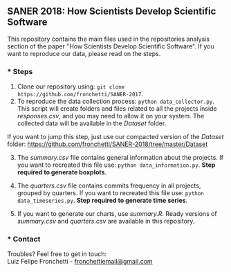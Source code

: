 ## SANER 2018: How Scientists Develop Scientific Software

This repository contains the main files used in the repositories analysis section of the paper "How Scientists Develop Scientific Software". If you want to reproduce our data, please read on the steps.

### * Steps
1. Clone our repository using: ```git clone https://github.com/fronchetti/SANER-2017```. <br>
2. To reproduce the data collection process: ```python data_collector.py```. This script will create folders and files related to all the projects inside <i>responses.csv</i>, and you may need to allow it on your system. The collected data will be available in the <i>Dataset</i> folder.<br>

  If you want to jump this step, just use our compacted version of the <i>Dataset</i> folder:
  https://github.com/fronchetti/SANER-2018/tree/master/Dataset

3. The <i>summary.csv</i> file contains general information about the projects. If you want to recreated this file use: ```python data_information.py```. <b> Step required to generate boxplots</b>.

4. The <i>quarters.csv</i> file contains commits frequency in all projects, grouped by quarters. If you want to recreated this file use: ```python data_timeseries.py```. <b> Step required to generate time series</b>.

5. If you want to generate our charts, use <i>summary.R</i>. Ready versions of <i>summary.csv</i> and <i>quarters.csv</i> are available in this repository.

### * Contact
Troubles? Feel free to get in touch: <br>
Luiz Felipe Fronchetti - fronchettiemail@gmail.com
